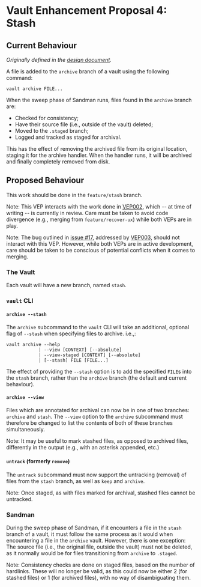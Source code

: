 # Vault Enhancement Proposal 4: Stash

## Current Behaviour

_Originally defined in the [design document](/doc/dev/design.md)._

A file is added to the `archive` branch of a vault using the following
command:

    vault archive FILE...

When the sweep phase of Sandman runs, files found in the `archive`
branch are:

* Checked for consistency;
* Have their source file (i.e., outside of the vault) deleted;
* Moved to the `.staged` branch;
* Logged and tracked as staged for archival.

This has the effect of removing the archived file from its original
location, staging it for the archive handler. When the handler runs, it
will be archived and finally completely removed from disk.

## Proposed Behaviour

This work should be done in the `feature/stash` branch.

Note: This VEP interacts with the work done in [VEP002](/doc/dev/vep/002-ViewUX/design.md),
which -- at time of writing -- is currently in review. Care must be
taken to avoid code divergence (e.g., merging from `feature/recover-ux`)
while both VEPs are in play.

Note: The bug outlined in [issue #17](https://github.com/wtsi-hgi/hgi-vault/issues/17),
addressed by [VEP003](https://github.com/wtsi-hgi/hgi-vault/blob/fix/vault-key/doc/dev/vep/003-LongVaultKeys/design.md),
should not interact with this VEP. However, while both VEPs are in
active development, care should be taken to be conscious of potential
conflicts when it comes to merging.

### The Vault

Each vault will have a new branch, named `stash`.

### `vault` CLI

#### `archive --stash`

The `archive` subcommand to the `vault` CLI will take an additional,
optional flag of `--stash` when specifying files to archive. i.e.,:

    vault archive --help
                | --view [CONTEXT] [--absolute]
                | --view-staged [CONTEXT] [--absolute]
                | [--stash] FILE [FILE...]

The effect of providing the `--stash` option is to add the specified
`FILE`s into the `stash` branch, rather than the `archive` branch (the
default and current behaviour).

#### `archive --view`

Files which are annotated for archival can now be in one of two
branches: `archive` and `stash`. The `--view` option to the `archive`
subcommand must therefore be changed to list the contents of both of
these branches simultaneously.

Note: It may be useful to mark stashed files, as opposed to archived
files, differently in the output (e.g., with an asterisk appended, etc.)

#### `untrack` (formerly `remove`)

The `untrack` subcommand must now support the untracking (removal) of
files from the `stash` branch, as well as `keep` and `archive`.

Note: Once staged, as with files marked for archival, stashed files
cannot be untracked.

### Sandman

During the sweep phase of Sandman, if it encounters a file in the
`stash` branch of a vault, it must follow the same process as it would
when encountering a file in the `archive` vault. However, there is one
exception: The source file (i.e., the original file, outside the vault)
must not be deleted, as it normally would be for files transitioning
from `archive` to `.staged`.

Note: Consistency checks are done on staged files, based on the number
of hardlinks. These will no longer be valid, as this could now be either
2 (for stashed files) or 1 (for archived files), with no way of
disambiguating them.
